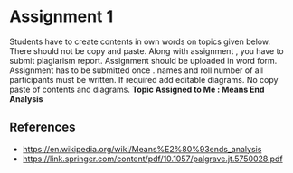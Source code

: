 # Assignment 1

Students have to create contents in own words on topics given below. There should not be copy and
paste. Along with assignment , you have to submit plagiarism report. Assignment should be
uploaded in word form. Assignment has to be submitted once . names and roll number of all
participants must be written. If required add editable diagrams. No copy paste of contents and
diagrams.
**Topic Assigned to Me : Means End Analysis**

## References

- <https://en.wikipedia.org/wiki/Means%E2%80%93ends_analysis>
- <https://link.springer.com/content/pdf/10.1057/palgrave.jt.5750028.pdf>
